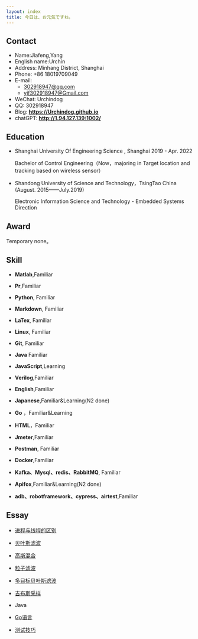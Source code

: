 ```yaml
---
layout: index
title: 今日は、お元気ですね。
---
```

## Contact

- Name:Jiafeng,Yang
- English name:Urchin
- Address:  Minhang District, Shanghai
- Phone: +86 18019709049
- E-mail:
  - 302918947@qq.com
  - yjf302918947@Gmail.com
- WeChat: Urchindog
- QQ: 302918947
- Blog: **<https://Urchindog.github.io>**
- chatGPT: **<http://1.94.127.139:1002/>**

## Education

- Shanghai University Of Engineering Science , Shanghai 2019 - Apr. 2022

  Bachelor of Control Engineering（Now，majoring in Target location and tracking based on wireless sensor）

- Shandong University of Science and Technology，TsingTao China (August. 2015——July.2019)

  Electronic Information Science and Technology - Embedded Systems Direction

## Award

Temporary none。

## Skill

- **Matlab**,Familiar
  
- **Pr**,Familiar
  
- **Python**, Familiar

- **Markdown**, Familiar

- **LaTex**, Familiar

- **Linux**, Familiar

- **Git**, Familiar

- **Java** Familiar

- **JavaScript**,Learning

- **Verilog**,Familiar 

- **English**,Familiar

- **Japanese**,Familiar&Learning(N2 done)

- **Go** ，Familiar&Learning

- **HTML**，Familiar

- **Jmeter**,Familiar

- **Postman**, Familiar

- **Docker**,Familiar

- **Kafka、Mysql、redis、RabbitMQ**, Familiar

- **Apifox**,Familiar&Learning(N2 done)

- **adb、robotframework、cypress、airtest**,Familiar

  

## Essay

  - [进程与线程的区别](posts/Thread)

  - [贝叶斯滤波](posts/Bayes-filter)

  - [高斯混合](posts/Gaussian-Mixture)

  - [粒子滤波](posts/Particle-Filter)

  - [多目标贝叶斯滤波](posts/Multi-Bayes-Filter)

  - [吉布斯采样](posts/Gibbs-Sampling)

  - Java

  - [Go语言](posts/Go)

  - [测试技巧](posts/Test)

    

